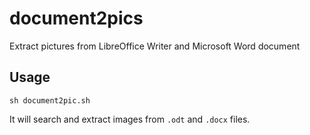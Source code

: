 document2pics
=============

Extract pictures from LibreOffice Writer and Microsoft Word document

## Usage
```sh document2pic.sh```

It will search and extract images from `.odt` and `.docx` files.

